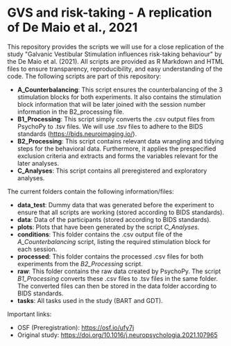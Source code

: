 # GVS and risk-taking - A replication of De Maio et al., 2021

This repository provides the scripts we will use for a close replication of the study "Galvanic Vestibular Stimulation influences risk-taking behaviour" by the De Maio et al. (2021). 
All scripts are provided as R Markdown and HTML files to ensure transparency, reproducibility, and easy understanding of the code. 
The following scripts are part of this repository:

- **A_Counterbalancing**: This script ensures the counterbalancing of the 3 stimulation blocks for both experiments. It also contains the stimulation block information that will be later joined with the session number information in the B2_processing file.
- **B1_Processing**: This script simply converts the .csv output files from PsychoPy to .tsv files. We will use .tsv files to adhere to the BIDS standards (https://bids.neuroimaging.io/).
- **B2_Processing**: This script contains relevant data wrangling and tidying steps for the behavioral data. Furthermore, it applies the prespecified exclusion criteria and extracts and forms the variables relevant for the later analyses.
- **C_Analyses**: This script contains all preregistered and exploratory analyses.

The current folders contain the following information/files:

- **data_test**: Dummy data that was generated before the experiment to ensure that all scripts are working (stored according to BIDS standards).
- **data**: Data of the participants (stored according to BIDS standards).
- **plots**: Plots that have been generated by the script *C_Analyses*.
- **conditions**: This folder contains the .csv output file of the *A_Counterbalancing* script, listing the required stimulation block for each session.
- **processed**: This folder contains the processed .csv files for both experiments from the *B2_Processing* script.
- **raw**: This folder contains the raw data created by PsychoPy. The script *B1_Processing* converts these .csv files to .tsv files in the same folder. The converted files can then be stored in the data folder according to BIDS standards.
- **tasks**: All tasks used in the study (BART and GDT).

Important links:
- OSF (Preregistration): https://osf.io/ufy7j
- Original study: https://doi.org/10.1016/j.neuropsychologia.2021.107965
